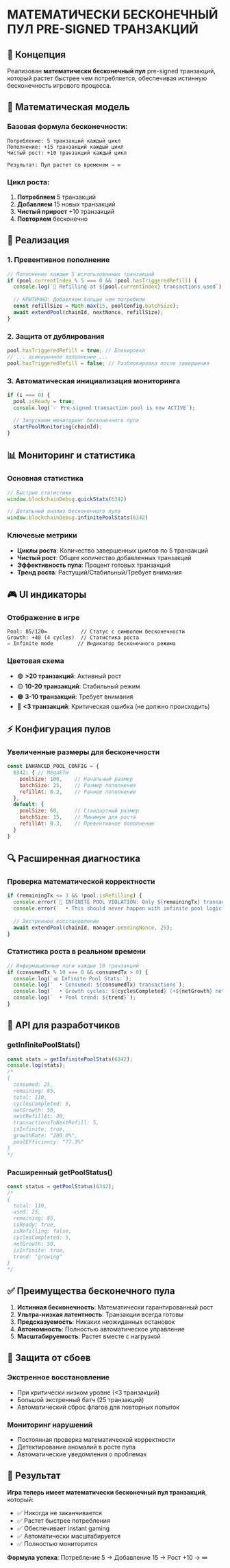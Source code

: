 # МАТЕМАТИЧЕСКИ БЕСКОНЕЧНЫЙ ПУЛ PRE-SIGNED ТРАНЗАКЦИЙ

## 🎯 Концепция

Реализован **математически бесконечный пул** pre-signed транзакций, который растет быстрее чем потребляется, обеспечивая истинную бесконечность игрового процесса.

## 🧮 Математическая модель

### Базовая формула бесконечности:
```
Потребление: 5 транзакций каждый цикл
Пополнение: +15 транзакций каждый цикл  
Чистый рост: +10 транзакций каждый цикл

Результат: Пул растет со временем → ∞
```

### Цикл роста:
1. **Потребляем** 5 транзакций
2. **Добавляем** 15 новых транзакций  
3. **Чистый прирост** +10 транзакций
4. **Повторяем** бесконечно

## 🚀 Реализация

### 1. Превентивное пополнение
```javascript
// Пополнение каждые 5 использованных транзакций
if (pool.currentIndex % 5 === 0 && !pool.hasTriggeredRefill) {
  console.log(`🔄 Refilling at ${pool.currentIndex} transactions used`);
  
  // КРИТИЧНО: Добавляем больше чем потребили
  const refillSize = Math.max(15, poolConfig.batchSize);
  await extendPool(chainId, nextNonce, refillSize);
}
```

### 2. Защита от дублирования
```javascript
pool.hasTriggeredRefill = true; // Блокировка
// ... асинхронное пополнение ...
pool.hasTriggeredRefill = false; // Разблокировка после завершения
```

### 3. Автоматическая инициализация мониторинга
```javascript
if (i === 0) {
  pool.isReady = true;
  console.log(`✅ Pre-signed transaction pool is now ACTIVE`);
  
  // Запускаем мониторинг бесконечного пула
  startPoolMonitoring(chainId);
}
```

## 📊 Мониторинг и статистика

### Основная статистика
```javascript
// Быстрые статистики
window.blockchainDebug.quickStats(6342)

// Детальный анализ бесконечного пула  
window.blockchainDebug.infinitePoolStats(6342)
```

### Ключевые метрики
- **Циклы роста**: Количество завершенных циклов по 5 транзакций
- **Чистый рост**: Общее количество добавленных транзакций
- **Эффективность пула**: Процент готовых транзакций
- **Тренд роста**: Растущий/Стабильный/Требует внимания

## 🎮 UI индикаторы

### Отображение в игре
```
Pool: 85/120∞           // Статус с символом бесконечности
Growth: +40 (4 cycles)  // Статистика роста  
♾️ Infinite mode        // Индикатор бесконечного режима
```

### Цветовая схема
- 🟢 **>20 транзакций**: Активный рост
- 🟡 **10-20 транзакций**: Стабильный режим  
- 🟠 **3-10 транзакций**: Требует внимания
- 🔴 **<3 транзакций**: Критическая ошибка (не должно происходить)

## ⚡ Конфигурация пулов

### Увеличенные размеры для бесконечности
```javascript
const ENHANCED_POOL_CONFIG = {
  6342: { // MegaETH
    poolSize: 100,    // Начальный размер
    batchSize: 25,    // Размер пополнения
    refillAt: 0.2,    // Раннее пополнение
  },
  default: {
    poolSize: 60,     // Стандартный размер
    batchSize: 15,    // Минимум для роста
    refillAt: 0.3,    // Превентивное пополнение
  }
}
```

## 🔍 Расширенная диагностика

### Проверка математической корректности
```javascript
if (remainingTx <= 3 && !pool.isRefilling) {
  console.error(`🚨 INFINITE POOL VIOLATION: Only ${remainingTx} transactions left!`);
  console.error(`  • This should never happen with infinite pool logic`);
  
  // Экстренное восстановление
  await extendPool(chainId, manager.pendingNonce, 25);
}
```

### Статистика роста в реальном времени
```javascript
// Информационные логи каждые 10 транзакций
if (consumedTx % 10 === 0 && consumedTx > 0) {
  console.log(`📊 Infinite Pool Stats:`);
  console.log(`  • Consumed: ${consumedTx} transactions`);
  console.log(`  • Growth cycles: ${cyclesCompleted} (+${netGrowth} net growth)`);
  console.log(`  • Pool trend: ${trend}`);
}
```

## 🔧 API для разработчиков

### getInfinitePoolStats()
```javascript
const stats = getInfinitePoolStats(6342);
console.log(stats);
/*
{
  consumed: 25,
  remaining: 85, 
  total: 110,
  cyclesCompleted: 5,
  netGrowth: 50,
  nextRefillAt: 30,
  transactionsToNextRefill: 5,
  isInfinite: true,
  growthRate: "200.0%",
  poolEfficiency: "77.3%"
}
*/
```

### Расширенный getPoolStatus()
```javascript
const status = getPoolStatus(6342);
/*
{
  total: 110,
  used: 25,
  remaining: 85,
  isReady: true,
  isRefilling: false,
  cyclesCompleted: 5,
  netGrowth: 50,
  isInfinite: true,
  trend: "growing"
}
*/
```

## ✅ Преимущества бесконечного пула

1. **Истинная бесконечность**: Математически гарантированный рост
2. **Ультра-низкая латентность**: Транзакции всегда готовы
3. **Предсказуемость**: Никаких неожиданных остановок
4. **Автономность**: Полностью автоматическое управление
5. **Масштабируемость**: Растет вместе с нагрузкой

## 🚨 Защита от сбоев

### Экстренное восстановление
- При критически низком уровне (<3 транзакций)
- Большой экстренный батч (25 транзакций)
- Автоматический сброс флагов для повторных попыток

### Мониторинг нарушений
- Постоянная проверка математической корректности
- Детектирование аномалий в росте пула
- Автоматические уведомления о проблемах

## 🎯 Результат

**Игра теперь имеет математически бесконечный пул транзакций**, который:
- ✅ Никогда не заканчивается
- ✅ Растет быстрее потребления  
- ✅ Обеспечивает instant gaming
- ✅ Автоматически масштабируется
- ✅ Полностью мониторится

**Формула успеха**: Потребление 5 → Добавление 15 → Рост +10 → ∞